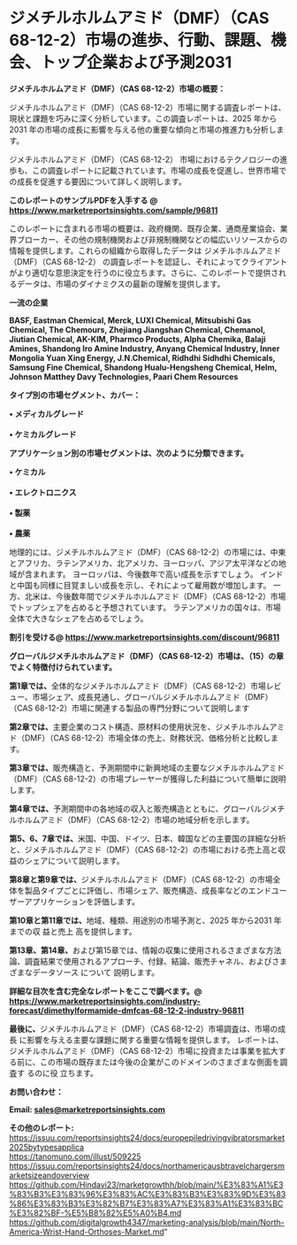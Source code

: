 # ジメチルホルムアミド（DMF）（CAS 68-12-2）市場の進歩、行動、課題、機会、トップ企業および予測2031

<strong><b>ジメチルホルムアミド（DMF）（CAS 68-12-2）市場の概要：</b></strong>

ジメチルホルムアミド（DMF）（CAS 68-12-2）市場に関する調査レポートは、現状と課題を巧みに深く分析しています。この調査レポートは、2025 年から 2031 年の市場の成長に影響を与える他の重要な傾向と市場の推進力も分析します。

ジメチルホルムアミド（DMF）（CAS 68-12-2） 市場におけるテクノロジーの進歩も、この調査レポートに記載されています。市場の成長を促進し、世界市場での成長を促進する要因について詳しく説明します。

<strong>このレポートのサンプルPDFを入手する @ <a href=https://www.marketreportsinsights.com/sample/96811>https://www.marketreportsinsights.com/sample/96811</a></strong>

このレポートに含まれる市場の概要は、政府機関、既存企業、通商産業協会、業界ブローカー、その他の規制機関および非規制機関などの幅広いリソースからの情報を提供します。これらの組織から取得したデータは ジメチルホルムアミド（DMF）（CAS 68-12-2） の調査レポートを認証し、それによってクライアントがより適切な意思決定を行うのに役立ちます。さらに、このレポートで提供されるデータは、市場のダイナミクスの最新の理解を提供します。

<strong>一流の企業</strong>

<strong><b>BASF, Eastman Chemical, Merck, LUXI Chemical, Mitsubishi Gas Chemical, The Chemours, Zhejiang Jiangshan Chemical, Chemanol, Jiutian Chemical, AK-KIM, Pharmco Products, Alpha Chemika, Balaji Amines, Shandong Iro Amine Industry, Anyang Chemical Industry, Inner Mongolia Yuan Xing Energy, J.N.Chemical, Ridhdhi Sidhdhi Chemicals, Samsung Fine Chemical, Shandong Hualu-Hengsheng Chemical, Helm, Johnson Matthey Davy Technologies, Paari Chem Resources</b></strong>

<strong><b>タイプ別の市場セグメント、カバー：</b></strong>

<strong>• メディカルグレード<br><br>• ケミカルグレード</strong>

<strong><b>アプリケーション別の市場セグメントは、次のように分類できます。</b></strong>

<strong>• ケミカル<br><br>• エレクトロニクス<br><br>• 製薬<br><br>• 農薬</strong>

 地理的には、ジメチルホルムアミド（DMF）（CAS 68-12-2）の市場には、中東とアフリカ、ラテンアメリカ、北アメリカ、ヨーロッパ、アジア太平洋などの地域が含まれます。 ヨーロッパは、今後数年で高い成長を示すでしょう。 インドと中国も同様に目覚ましい成長を示し、それによって雇用数が増加します。 一方、北米は、今後数年間でジメチルホルムアミド（DMF）（CAS 68-12-2）市場でトップシェアを占めると予想されています。 ラテンアメリカの国々は、市場全体で大きなシェアを占めるでしょう。

<strong>割引を受ける@ <a href=https://www.marketreportsinsights.com/discount/96811>https://www.marketreportsinsights.com/discount/96811</a></strong>

<strong><b>グローバルジメチルホルムアミド（DMF）（CAS 68-12-2）市場は、（15）の章でよく特徴付けられています。</b></strong>

<strong><b>第</b></strong><strong><b>1章では、</b></strong>全体的なジメチルホルムアミド（DMF）（CAS 68-12-2）市場レビュー、市場シェア、成長見通し、グローバルジメチルホルムアミド（DMF）（CAS 68-12-2）市場に関連する製品の専門分野について説明します

<strong><b>第2章では、</b></strong>主要企業のコスト構造、原材料の使用状況を、ジメチルホルムアミド（DMF）（CAS 68-12-2）市場全体の売上、財務状況、価格分析と比較します。

<strong><b>第3章では、</b></strong>販売構造と、予測期間中に新興地域の主要なジメチルホルムアミド（DMF）（CAS 68-12-2）の市場プレーヤーが獲得した利益について簡単に説明します。

<strong><b>第4章では、</b></strong>予測期間中の各地域の収入と販売構造とともに、グローバルジメチルホルムアミド（DMF）（CAS 68-12-2）市場の地域分析を示します。

<strong><b>第5、6、7章では、</b></strong>米国、中国、ドイツ、日本、韓国などの主要国の詳細な分析と、ジメチルホルムアミド（DMF）（CAS 68-12-2）の市場における売上高と収益のシェアについて説明します。

<strong><b>第8章と第9章では、</b></strong>ジメチルホルムアミド（DMF）（CAS 68-12-2）の市場全体を製品タイプごとに評価し、市場シェア、販売構造、成長率などのエンドユーザーアプリケーションを評価します。

<strong><b>第10章と第11章では、</b></strong>地域、種類、用途別の市場予測と、2025 年から2031 年までの収 益と売上 高を提供します。

<strong><b>第13章、第14章、</b></strong>および第15章では、情報の収集に使用されるさまざまな方法論、調査結果で使用されるアプローチ、付録、結論、販売チャネル、およびさまざまなデータソース について 説明します。

<strong>詳細な目次を含む完全なレポートをここで調べます。@ <a href=https://www.marketreportsinsights.com/industry-forecast/dimethylformamide-dmfcas-68-12-2-industry-96811>https://www.marketreportsinsights.com/industry-forecast/dimethylformamide-dmfcas-68-12-2-industry-96811</a></strong>

<strong><b>最後に、</b></strong>ジメチルホルムアミド（DMF）（CAS 68-12-2）市場調査は、市場の成長 に影響を</a>与える主要な課題に関する重要な情報を提供します。 レポートは、ジメチルホルムアミド（DMF）（CAS 68-12-2）市場に投資または事業を拡大する前に、この市場の既存または今後の企業がこのドメインのさまざまな側面を調査す るのに役 立ちます。

<strong><b>お問い合わせ：</b></strong>

<strong>Email: </strong><a href=mailto:sales@marketreportsinsights.com><strong>sales@marketreportsinsights.com</strong></a>

<strong>その他のレポート:</strong>
<br>
<a href=https://issuu.com/reportsinsights24/docs/europepiledrivingvibratorsmarket2025bytypesapplica>https://issuu.com/reportsinsights24/docs/europepiledrivingvibratorsmarket2025bytypesapplica</a>
<br>
<a href=https://tanomuno.com/illust/509225>https://tanomuno.com/illust/509225</a>
<br>
<a href=https://issuu.com/reportsinsights24/docs/northamericausbtravelchargersmarketsizeandoverview>https://issuu.com/reportsinsights24/docs/northamericausbtravelchargersmarketsizeandoverview</a>
<br>
<a href=https://github.com/Hindavi23/marketgrowthh/blob/main/%E3%83%A1%E3%83%B3%E3%83%96%E3%83%AC%E3%83%B3%E3%83%9D%E3%83%86%E3%83%B3%E3%82%B7%E3%83%A7%E3%83%A1%E3%83%BC%E3%82%BF-%E5%B8%82%E5%A0%B4.md>https://github.com/Hindavi23/marketgrowthh/blob/main/%E3%83%A1%E3%83%B3%E3%83%96%E3%83%AC%E3%83%B3%E3%83%9D%E3%83%86%E3%83%B3%E3%82%B7%E3%83%A7%E3%83%A1%E3%83%BC%E3%82%BF-%E5%B8%82%E5%A0%B4.md</a>
<br>
<a href=https://github.com/digitalgrowth4347/marketing-analysis/blob/main/North-America-Wrist-Hand-Orthoses-Market.md>https://github.com/digitalgrowth4347/marketing-analysis/blob/main/North-America-Wrist-Hand-Orthoses-Market.md</a>"
